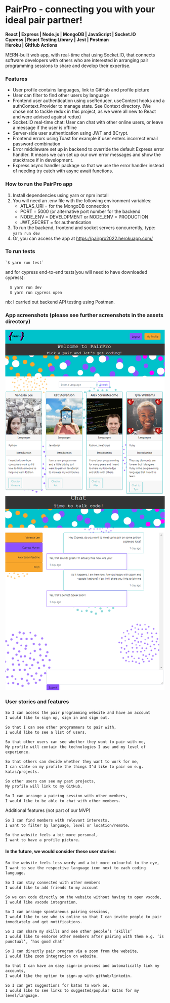 # PairPro - connecting you with your ideal pair partner!

**React | Express | Node.js | MongoDB | JavaScript | Socket.IO**<br>
**Cypress | React Testing Library | Jest | Postman**<br>
**Heroku | GitHub Actions**

MERN-built web app, with real-time chat using Socket.IO, that connects software developers with others who are interested in arranging pair programming sessions to share and develop their expertise. 

### Features

- User profile contains languages, link to GitHub and profile picture
- User can filter to find other users by language
- Frontend user authentication using useReducer, useContext hooks and a authContext.Provider to manage state. See Context directory. (We chose not to tackle redux in this project, as we were all new to React and were advised against redux)
- Socket.IO real-time chat: User can chat with other online users, or leave a message if the user is offline
- Server-side user authentication using JWT and BCrypt.
- Frontend errors using Toast for example if user enters incorrect email password combination
- Error middleware set up in backend to override the default Express error handler. It means we can set up our own error messages and show the stacktrace if in development.
- Express async handler package so that we use the error handler instead of needing try catch with async await functions.

### How to run the PairPro app

1. Install dependencies using yarn or npm install
2. You will need an .env file with the following environment variables:
   - ATLAS_URI = <your URI> for the MongoDB connection
   - PORT = 5000 (or alternative port number for the backend
   - NODE_ENV = DEVELOPMENT or NODE_ENV = PRODUCTION
   - JWT_SECRET = <your JWT secret> for authentication
3. To run the backend, frontend and socket servers concurrently, type:
   `yarn run dev`
4. Or, you can access the app at https://pairpro2022.herokuapp.com/

### To run tests
```
`$ yarn run test`
```
and for cypress end-to-end tests(you will need to have downloaded cypress):

```
  $ yarn run dev
  $ yarn run cypress open
```
nb: I carried out backend API testing using Postman. 
   
### App screenshots (please see further screenshots in the assets directory)
   
![people-page](./assets/images/people-list-page.PNG)
![chat-page](./assets/images/chat-page.PNG)

### User stories and features

```
So I can access the pair programming website and have an account
I would like to sign up, sign in and sign out.
```

```
So that I can see other programmers to pair with,
I would like to see a list of users.
```

```
So that other users can see whether they want to pair with me,
My profile will contain the technologies I use and my level of experience.
```

```
So that others can decide whether they want to work for me,
I can state on my profile the things I’d like to pair on e.g. katas/projects.
```

```
So other users can see my past projects,
My profile will link to my GitHub.
```

```
So I can arrange a pairing session with other members,
I would like to be able to chat with other members.
```

Additional features (not part of our MVP)

```
So I can find members with relevant interests,
I want to filter by language, level or location/remote.
```

```
So the website feels a bit more personal,
I want to have a profile picture.
```

#### In the future, we would consider these user stories:

```
So the website feels less wordy and a bit more colourful to the eye,
I want to see the respective language icon next to each coding language.
```

```
So I can stay connected with other members
I would like to add friends to my account
```

```
So we can code directly on the website without having to open vscode,
I would like vscode integration.
```
```
So I can arrange spontaneous pairing sessions,
I would like to see who is online so that I can invite people to pair immediately and get notifications.

```

```
So I can share my skills and see other people’s ‘skills’
I would like to endorse other members after pairing with them e.g. ‘is punctual’, ‘has good chat’

```

```
So I can directly pair program via a zoom from the website,
I would like zoom integration on website.

```

```
So that I can have an easy sign-in process and automatically link my accounts,
I would like the option to sign-up with github/linkedin.

```

```
So I can get suggestions for katas to work on,
I would like to see links to suggested/popular katas for my level/language.

```

